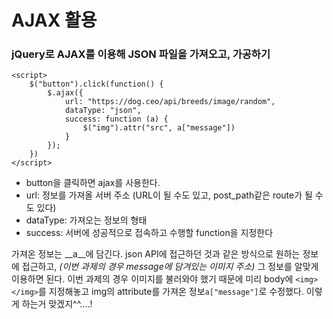 # AJAX 활용

### jQuery로 AJAX를 이용해 JSON 파일을 가져오고, 가공하기
```
<script>
    $("button").click(function() {
        $.ajax({
            url: "https://dog.ceo/api/breeds/image/random",
            dataType: "json",
            success: function (a) {
                $("img").attr("src", a["message"])
            }
        });
    })
</script>
```

* button을 클릭하면 ajax를 사용한다.
* url: 정보를 가져올 서버 주소 (URL이 될 수도 있고, post_path같은 route가 될 수도 있다)
* dataType: 가져오는 정보의 형태
* success: 서버에 성공적으로 접속하고 수행할 function을 지정한다

가져온 정보는 __a__에 담긴다. json API에 접근하던 것과 같은 방식으로 원하는 정보에 접근하고, _(이번 과제의 경우 message에 담겨있는 이미지 주소)_ 그 정보를 알맞게 이용하면 된다. 이번 과제의 경우 이미지를 불러와야 했기 때문에 미리 body에 `<img></img>`를 지정해놓고 img의 attribute를 가져온 정보`a["message"]`로 수정했다. 이렇게 하는거 맞겠지^^....!
